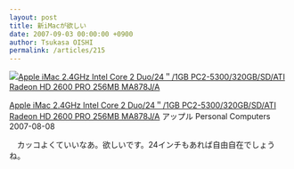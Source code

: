 ```yaml
---
layout: post
title: 新iMacが欲しい
date: 2007-09-03 00:00:00 +0900
author: Tsukasa OISHI
permalink: /articles/215
---
```


 [![Apple iMac 2.4GHz Intel Core 2 Duo/24＂/1GB PC2-5300/320GB/SD/ATI Radeon HD 2600 PRO 256MB MA878J/A](https://images-na.ssl-images-amazon.com/images/I/41-RWN5ZLsL._SL160_.jpg "Apple iMac 2.4GHz Intel Core 2 Duo/24＂/1GB PC2-5300/320GB/SD/ATI Radeon HD 2600 PRO 256MB MA878J/A")](http://www.amazon.co.jp/Apple-2-4GHz-PC2-5300-Radeon-MA878J/dp/B000UWRC1S%3FSubscriptionId%3DAKIAIKJECTBTL3JTYTKA%26tag%3Dkaeruspoon-22%26linkCode%3Dxm2%26camp%3D2025%26creative%3D165953%26creativeASIN%3DB000UWRC1S)

 [Apple iMac 2.4GHz Intel Core 2 Duo/24＂/1GB PC2-5300/320GB/SD/ATI Radeon HD 2600 PRO 256MB MA878J/A](http://www.amazon.co.jp/Apple-2-4GHz-PC2-5300-Radeon-MA878J/dp/B000UWRC1S%3FSubscriptionId%3DAKIAIKJECTBTL3JTYTKA%26tag%3Dkaeruspoon-22%26linkCode%3Dxm2%26camp%3D2025%26creative%3D165953%26creativeASIN%3DB000UWRC1S)
アップル
Personal Computers
2007-08-08

　カッコよくていいなあ。欲しいです。24インチもあれば自由自在でしょうね。
